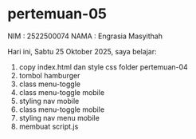 # pertemuan-05
NIM : 2522500074
NAMA : Engrasia Masyithah

Hari ini, Sabtu 25 Oktober 2025, saya belajar:
<ol>
  <li>copy index.html dan style css folder pertemuan-04</li>
  <li>tombol hamburger</li>
  <li>class menu-toggle</li>
  <li>class menu-toggle mobile</li>
  <li>styling nav mobile</li>
  <li>class menu-toggle mobile</li>
  <li>styling nav menu mobile</li>
  <li>membuat script.js</li>
<ol>